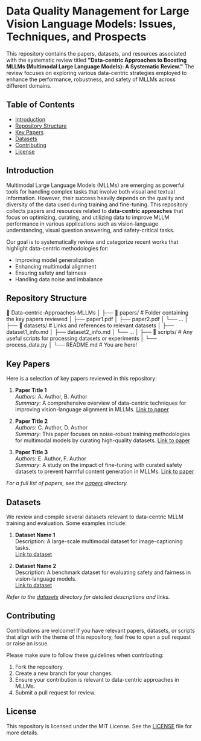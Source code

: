 # Data Quality Management for Large Vision Language Models: Issues, Techniques, and Prospects

This repository contains the papers, datasets, and resources associated with the systematic review titled **"Data-centric Approaches to Boosting MLLMs (Multimodal Large Language Models): A Systematic Review."** The review focuses on exploring various data-centric strategies employed to enhance the performance, robustness, and safety of MLLMs across different domains.

## Table of Contents
- [Introduction](#introduction)
- [Repository Structure](#repository-structure)
- [Key Papers](#key-papers)
- [Datasets](#datasets)
- [Contributing](#contributing)
- [License](#license)

## Introduction

Multimodal Large Language Models (MLLMs) are emerging as powerful tools for handling complex tasks that involve both visual and textual information. However, their success heavily depends on the quality and diversity of the data used during training and fine-tuning. This repository collects papers and resources related to **data-centric approaches** that focus on optimizing, curating, and utilizing data to improve MLLM performance in various applications such as vision-language understanding, visual question answering, and safety-critical tasks.

Our goal is to systematically review and categorize recent works that highlight data-centric methodologies for:
- Improving model generalization
- Enhancing multimodal alignment
- Ensuring safety and fairness
- Handling data noise and imbalance

## Repository Structure

📁 Data-centric-Approaches-MLLMs │ ├── 📁 papers/ # Folder containing the key papers reviewed │ ├── paper1.pdf │ ├── paper2.pdf │ └── ... │ ├── 📁 datasets/ # Links and references to relevant datasets │ ├── dataset1_info.md │ ├── dataset2_info.md │ └── ... │ ├── 📁 scripts/ # Any useful scripts for processing datasets or experiments │ └── process_data.py │ └── README.md # You are here!

## Key Papers

Here is a selection of key papers reviewed in this repository:

1. **Paper Title 1**  
   *Authors*: A. Author, B. Author  
   *Summary*: A comprehensive overview of data-centric techniques for improving vision-language alignment in MLLMs. [Link to paper](https://example.com)

2. **Paper Title 2**  
   *Authors*: C. Author, D. Author  
   *Summary*: This paper focuses on noise-robust training methodologies for multimodal models by curating high-quality datasets. [Link to paper](https://example.com)

3. **Paper Title 3**  
   *Authors*: E. Author, F. Author  
   *Summary*: A study on the impact of fine-tuning with curated safety datasets to prevent harmful content generation in MLLMs. [Link to paper](https://example.com)

_For a full list of papers, see the [papers](./papers) directory._

## Datasets

We review and compile several datasets relevant to data-centric MLLM training and evaluation. Some examples include:

1. **Dataset Name 1**  
   Description: A large-scale multimodal dataset for image-captioning tasks.  
   [Link to dataset](https://example.com)

2. **Dataset Name 2**  
   Description: A benchmark dataset for evaluating safety and fairness in vision-language models.  
   [Link to dataset](https://example.com)

_Refer to the [datasets](./datasets) directory for detailed descriptions and links._

## Contributing

Contributions are welcome! If you have relevant papers, datasets, or scripts that align with the theme of this repository, feel free to open a pull request or raise an issue.

Please make sure to follow these guidelines when contributing:
1. Fork the repository.
2. Create a new branch for your changes.
3. Ensure your contribution is relevant to data-centric approaches in MLLMs.
4. Submit a pull request for review.

## License

This repository is licensed under the MIT License. See the [LICENSE](./LICENSE) file for more details.
